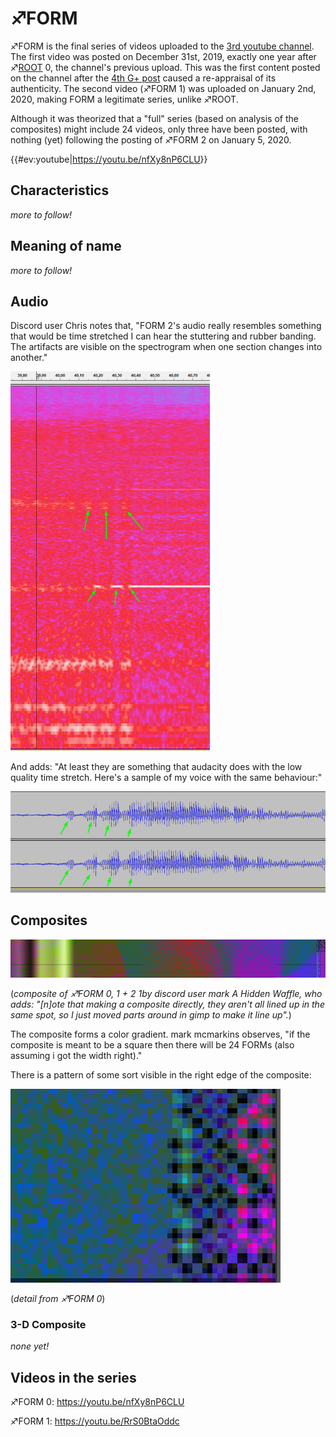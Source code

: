 # ♐FORM

♐FORM is the final series of videos uploaded to the [3rd youtube channel](3rd_youtube_channel "wikilink"). The first video was posted on
December 31st, 2019, exactly one year after ♐[ROOT](ROOT "wikilink") 0,
the channel's previous upload. This was the first content posted on the
channel after the [4th G+ post](Google_Plus#G.2B_post_4 "wikilink")
caused a re-appraisal of its authenticity. The second video (♐FORM 1)
was uploaded on January 2nd, 2020, making FORM a legitimate series,
unlike ♐ROOT.

Although it was theorized that a "full" series (based on analysis of the
composites) might include 24 videos, only three have been posted, with
nothing (yet) following the posting of ♐FORM 2 on January 5, 2020.

{{\#ev:youtube|<https://youtu.be/nfXy8nP6CLU>}}

## Characteristics

*more to follow!*

## Meaning of name

*more to follow!*

## Audio

Discord user Chris notes that, "FORM 2's audio really resembles
something that would be time stretched I can hear the stuttering and
rubber banding. The artifacts are visible on the spectrogram when one
section changes into another."

![Time\_stretching\_1\_by\_chris.png](Time_stretching_1_by_chris.png)

And adds: "At least they are something that audacity does with the low
quality time stretch. Here's a sample of my voice with the same
behaviour:"

![Time\_stretching\_2\_by\_chris.png](Time_stretching_2_by_chris.png)

## Composites

![Form0+1+2.png](Form0+1+2.png "Form0+1+2.png")

(*composite of ♐FORM 0, 1 + 2 1by discord user mark A Hidden Waffle, who
adds: "\[n\]ote that making a composite directly, they aren't all lined
up in the same spot, so I just moved parts around in gimp to make it
line up".*)

The composite forms a color gradient. mark mcmarkins observes, "if the
composite is meant to be a square then there will be 24 FORMs (also
assuming i got the width right)."

There is a pattern of some sort visible in the right edge of the
composite:

![FORM\_0\_-\_right\_side\_detail.png](FORM_0_-_right_side_detail.png)

(*detail from ♐FORM 0*)

### 3-D Composite

*none yet\!*

## Videos in the series

♐FORM 0: <https://youtu.be/nfXy8nP6CLU>

♐FORM 1: <https://youtu.be/RrS0BtaOddc>
